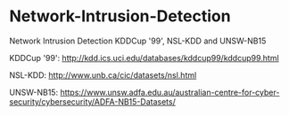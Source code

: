 # Network-Intrusion-Detection

Network Intrusion Detection KDDCup '99', NSL-KDD and UNSW-NB15

KDDCup '99': http://kdd.ics.uci.edu/databases/kddcup99/kddcup99.html

NSL-KDD: http://www.unb.ca/cic/datasets/nsl.html

UNSW-NB15: https://www.unsw.adfa.edu.au/australian-centre-for-cyber-security/cybersecurity/ADFA-NB15-Datasets/
